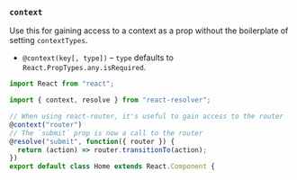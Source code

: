 ### `context`

Use this for gaining access to a context as a prop without the boilerplate
of setting `contextTypes`.

- `@context(key[, type])` – `type` defaults to `React.PropTypes.any.isRequired`.

```js
import React from "react";

import { context, resolve } from "react-resolver";

// When using react-router, it's useful to gain access to the router
@context("router")
// The `submit` prop is now a call to the router
@resolve("submit", function({ router }) {
  return (action) => router.transitionTo(action);
})
export default class Home extends React.Component {
```
